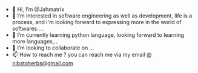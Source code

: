 - 👋 Hi, I’m @Jahmatrix
- 👀 I’m interested in software engineering as well as development, life is a process, and i'm looking forward to expressing more in the world of softwares..... 
- 🌱 I’m currently learning python language, looking forward to learning more languages,...
- 💞️ I’m looking to collaborate on ...
- 📫 How to reach me ? you can reach me via my email @ nibatoherbs@gmail.com

<!---
Jahmatrix/Jahmatrix is a ✨ special ✨ repository because its `README.md` (this file) appears on your GitHub profile.
You can click the Preview link to take a look at your changes.
--->
